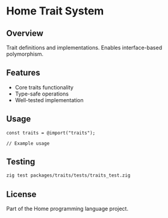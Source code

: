# Home Trait System

## Overview

Trait definitions and implementations. Enables interface-based polymorphism.

## Features

- Core traits functionality
- Type-safe operations
- Well-tested implementation

## Usage

```zig
const traits = @import("traits");

// Example usage
```

## Testing

```bash
zig test packages/traits/tests/traits_test.zig
```

## License

Part of the Home programming language project.
